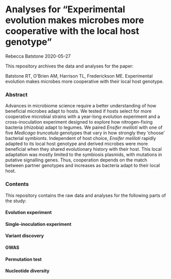 Analyses for “Experimental evolution makes microbes more cooperative
with the local host genotype”
================
Rebecca Batstone
2020-05-27

This repository archives the data and analyses for the paper:

Batstone RT, O’Brien AM, Harrison TL, Frederickson ME. Experimental
evolution makes microbes more cooperative with their local host
genotype.

### Abstract

Advances in microbiome science require a better understanding of how
beneficial microbes adapt to hosts. We tested if hosts select for more
cooperative microbial strains with a year-long evolution experiment and
a cross-inoculation experiment designed to explore how nitrogen-fixing
bacteria (rhizobia) adapt to legumes. We paired *Ensifer meliloti* with
one of five *Medicago truncatula* genotypes that vary in how strongly
they ‘choose’ bacterial symbionts. Independent of host choice, *Ensifer
meliloti* rapidly adapted to its local host genotype and derived
microbes were more beneficial when they shared evolutionary history with
their host. This local adaptation was mostly limited to the symbiosis
plasmids, with mutations in putative signalling genes. Thus, cooperation
depends on the match between partner genotypes and increases as bacteria
adapt to their local host.

### Contents

This repository contains the raw data and analyses for the following
parts of the study:

#### Evolution experiment

#### Single-inoculation experiment

#### Variant discovery

#### GWAS

#### Permutation test

#### Nucleotide diversity
